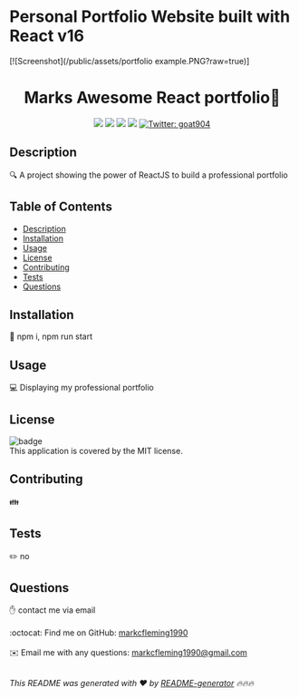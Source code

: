 # Personal Portfolio Website built with React v16

[![Screenshot](/public/assets/portfolio example.PNG?raw=true)]


  ##  <h1 align=center>Marks Awesome React portfolio👋</h1> 
<p align="center">
    <img src="https://img.shields.io/github/repo-size/markcfleming1990/Marks_Awesome_Portfolio" />
    <img src="https://img.shields.io/github/languages/top/markcfleming1990/Marks_Awesome_Portfolio"  />
    <img src="https://img.shields.io/github/issues/markcfleming1990/Marks_Awesome_Portfolio" />
    <img src="https://img.shields.io/github/last-commit/markcfleming1990/Marks_Awesome_Portfolio">
    <a href="https://twitter.com/goat904">
        <img alt="Twitter: goat904" src="https://img.shields.io/twitter/follow/goat904.svg?style=social" target="_blank" />
    </a>
</p>

## Description
🔍 A project showing the power of ReactJS to build a professional portfolio 
## Table of Contents
- [Description](#description)
- [Installation](#installation)
- [Usage](#usage)
- [License](#license)
- [Contributing](#contributing)
- [Tests](#tests)
- [Questions](#questions)
## Installation
💾 npm i, npm run start
## Usage
💻 Displaying my professional portfolio 
## License
![badge](https://img.shields.io/badge/license-MIT-brightgreen)
<br />
This application is covered by the MIT license. 
## Contributing
👪 
## Tests
✏️ no 
## Questions
✋ contact me via email <br />
<br />
:octocat: Find me on GitHub: [markcfleming1990](https://github.com/markcfleming1990)<br />
<br />
✉️ Email me with any questions: markcfleming1990@gmail.com<br /><br />

_This README was generated with ❤️ by [README-generator](https://github.com/markcfleming1990/README-generator) 🔥🔥🔥_
